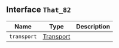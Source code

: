 ## Interface `That_82`

| Name | Type | Description |
| - | - | - |
| `transport` | [Transport](./Transport.md) | &nbsp; |
